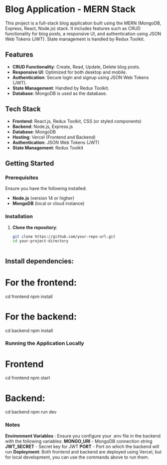 # Blog Application - MERN Stack

This project is a full-stack blog application built using the MERN (MongoDB, Express, React, Node.js) stack. It includes features such as CRUD functionality for blog posts, a responsive UI, and authentication using JSON Web Tokens (JWT). State management is handled by Redux Toolkit.

## Features
- **CRUD Functionality**: Create, Read, Update, Delete blog posts.
- **Responsive UI**: Optimized for both desktop and mobile.
- **Authentication**: Secure login and signup using JSON Web Tokens (JWT).
- **State Management**: Handled by Redux Toolkit.
- **Database**: MongoDB is used as the database.

## Tech Stack
- **Frontend**: React.js, Redux Toolkit, CSS (or styled components)
- **Backend**: Node.js, Express.js
- **Database**: MongoDB
- **Hosting**: Vercel (Frontend and Backend)
- **Authentication**: JSON Web Tokens (JWT)
- **State Management**: Redux Toolkit

## Getting Started

### Prerequisites
Ensure you have the following installed:
- **Node.js** (version 14 or higher)
- **MongoDB** (local or cloud instance)

### Installation

1. **Clone the repository**:
   ```bash
   git clone https://github.com/your-repo-url.git
   cd your-project-directory



## Install dependencies:

# For the frontend:
cd frontend
npm install

# For the backend:
cd backend
npm install


### Running the Application Locally

# Frontend
cd frontend
npm start

# Backend:
cd backend
npm run dev



### Notes
**Environment Variables** : Ensure you configure your .env file in the backend with the following variables:
**MONGO_URI** - MongoDB connection string
**JWT_SECRET** - Secret key for JWT
**PORT** - Port on which the backend will run
**Deployment**: Both frontend and backend are deployed using Vercel, but for local development, you can use the commands above to run them.


